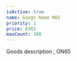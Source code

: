 ```yaml
---
isActive: true
name: Googs Name N65
priority: 1
price: 6565
maxCount: 100
---
```


Goods description , GN65